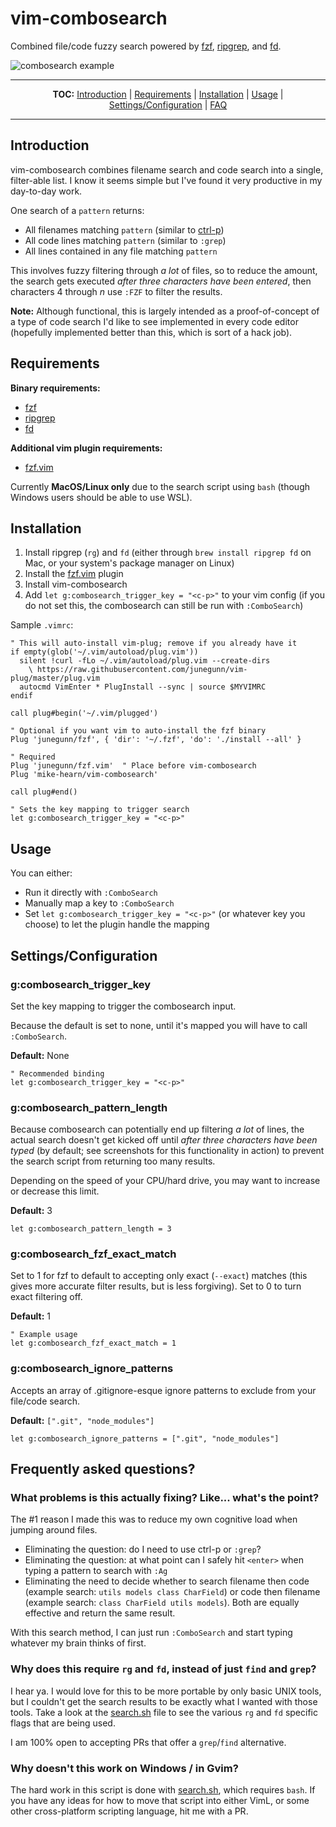# vim-combosearch

Combined file/code fuzzy search powered by
[fzf](https://github.com/junegunn/fzf),
[ripgrep](https://github.com/BurntSushi/ripgrep), and
[fd](https://github.com/sharkdp/fd).

![combosearch example](https://user-images.githubusercontent.com/1016999/63905223-979d3e00-c9e1-11e9-9f77-090b867c69c3.gif)

<hr/>
<p align="center"><b>TOC:</b>
<a href="#introduction">Introduction</a> |
<a href="#requirements">Requirements</a> |
<a href="#installation">Installation</a> |
<a href="#usage">Usage</a> |
<a href="#settingsconfiguration">Settings/Configuration</a> |
<a href="#faq">FAQ</a>
<hr/>

## Introduction

vim-combosearch combines filename search and code search into a single,
filter-able list. I know it seems simple but I've found it very productive in
my day-to-day work.

One search of a `pattern` returns:

* All filenames matching `pattern` (similar to [ctrl-p](https://github.com/kien/ctrlp.vim))
* All code lines matching `pattern` (similar to `:grep`)
* All lines contained in any file matching `pattern`

This involves fuzzy filtering through *a lot* of files, so to reduce the
amount, the search gets executed *after three characters have been entered*,
then characters 4 through *n* use `:FZF` to filter the results.

<b>Note:</b> Although functional, this is largely intended as a
proof-of-concept of a type of code search I'd like to see implemented in every
code editor (hopefully implemented better than this, which is sort of a hack
job).

## Requirements

<b>Binary requirements:</b>

* [fzf](https://github.com/junegunn/fzf)
* [ripgrep](https://github.com/BurntSushi/ripgrep)
* [fd](https://github.com/sharkdp/fd)

<b>Additional vim plugin requirements:</b>

* [fzf.vim](https://github.com/junegunn/fzf.vim)

Currently <b>MacOS/Linux only</b> due to the search script using `bash`
(though Windows users should be able to use WSL).

## Installation

1. Install ripgrep (`rg`) and `fd` (either through `brew install ripgrep fd`
on Mac, or your system's package manager on Linux)
2. Install the [fzf.vim](https://github.com/junegunn/fzf.vim) plugin
3. Install vim-combosearch
4. Add `let g:combosearch_trigger_key = "<c-p>"` to your vim config (if you
do not set this, the combosearch can still be run with `:ComboSearch`)


Sample `.vimrc`:

```vim
" This will auto-install vim-plug; remove if you already have it
if empty(glob('~/.vim/autoload/plug.vim'))
  silent !curl -fLo ~/.vim/autoload/plug.vim --create-dirs
    \ https://raw.githubusercontent.com/junegunn/vim-plug/master/plug.vim
  autocmd VimEnter * PlugInstall --sync | source $MYVIMRC
endif

call plug#begin('~/.vim/plugged')

" Optional if you want vim to auto-install the fzf binary
Plug 'junegunn/fzf', { 'dir': '~/.fzf', 'do': './install --all' }

" Required
Plug 'junegunn/fzf.vim'  " Place before vim-combosearch
Plug 'mike-hearn/vim-combosearch'

call plug#end()

" Sets the key mapping to trigger search
let g:combosearch_trigger_key = "<c-p>"
```

## Usage

You can either:

* Run it directly with `:ComboSearch`
* Manually map a key to `:ComboSearch`
* Set `let g:combosearch_trigger_key = "<c-p>"` (or whatever key you choose)
to let the plugin handle the mapping

## Settings/Configuration

### g:combosearch_trigger_key

Set the key mapping to trigger the combosearch input.

Because the default is set to none, until it's mapped you will have to call
`:ComboSearch`.

**Default:** None

```vim
" Recommended binding
let g:combosearch_trigger_key = "<c-p>"
```

### g:combosearch_pattern_length

Because combosearch can potentially end up filtering *a lot* of lines, the
actual search doesn't get kicked off until *after three characters have been
typed* (by default; see screenshots for this functionality in action) to
prevent the search script from returning too many results.

Depending on the speed of your CPU/hard drive, you may want to increase or
decrease this limit.

**Default:** 3

```vim
let g:combosearch_pattern_length = 3
```

### g:combosearch_fzf_exact_match

Set to 1 for fzf to default to accepting only exact (`--exact`) matches (this
gives more accurate filter results, but is less forgiving). Set to 0 to turn
exact filtering off.

**Default:** 1

```vim
" Example usage
let g:combosearch_fzf_exact_match = 1
```

### g:combosearch_ignore_patterns

Accepts an array of .gitignore-esque ignore patterns to exclude from your
file/code search.

**Default:** `[".git", "node_modules"]`

```vim
let g:combosearch_ignore_patterns = [".git", "node_modules"]
```

## Frequently asked questions?

### What problems is this actually fixing? Like... what's the point?

The #1 reason I made this was to reduce my own cognitive load when jumping
around files.

* Eliminating the question: do I need to use ctrl-p or `:grep`?
* Eliminating the question: at what point can I safely hit `<enter>` when typing a pattern to search with `:Ag`
* Eliminating the need to decide whether to search filename then code (example search: `utils models class CharField`) or code then filename (example search: `class CharField utils models`). Both are equally effective and return the same result.

With this search method, I can just run `:ComboSearch` and start typing
whatever my brain thinks of first.

### Why does this require `rg` and `fd`, instead of just `find` and `grep`?

I hear ya. I would love for this to be more portable by only basic UNIX
tools, but I couldn't get the search results to be exactly what I wanted with
those tools. Take a look at the
[search.sh](https://github.com/mike-hearn/vim-combosearch/blob/master/plugin/search.sh)
file to see the various `rg` and `fd` specific flags that are being used.

I am 100% open to accepting PRs that offer a `grep`/`find` alternative.

### Why doesn't this work on Windows / in Gvim?

The hard work in this script is done with
[search.sh](https://github.com/mike-hearn/vim-combosearch/blob/master/plugin/search.sh),
which requires `bash`. If you have any ideas for how to move that script into
either VimL, or some other cross-platform scripting language, hit me with a
PR.

